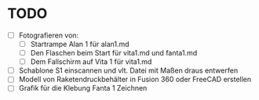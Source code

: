 # TODO

- [ ] Fotografieren von:
  - [ ] Startrampe Alan 1 für alan1.md
  - [ ] Den Flaschen beim Start für vita1.md und fanta1.md
  - [ ] Dem Fallschirm auf Vita 1 für vita1.md
- [ ] Schablone S1 einscannen und vlt. Datei mit Maßen draus entwerfen
- [ ] Modell von Raketendruckbehälter in Fusion 360 oder FreeCAD erstellen
- [ ] Grafik für die Klebung Fanta 1 Zeichnen
